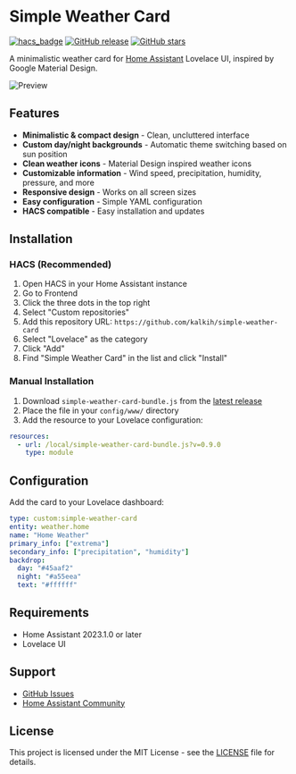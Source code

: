 # Simple Weather Card

[![hacs_badge](https://img.shields.io/badge/HACS-Custom-orange.svg)](https://github.com/custom-components/hacs)
[![GitHub release](https://img.shields.io/github/release/kalkih/simple-weather-card.svg)](https://github.com/kalkih/simple-weather-card/releases/latest)
[![GitHub stars](https://img.shields.io/github/stars/kalkih/simple-weather-card.svg)](https://github.com/kalkih/simple-weather-card/stargazers)

A minimalistic weather card for [Home Assistant](https://github.com/home-assistant/home-assistant) Lovelace UI, inspired by Google Material Design.

![Preview](https://user-images.githubusercontent.com/457678/53588519-61dfdf80-3b8d-11e9-9f0d-f5995ba794ce.png)

## Features

- **Minimalistic & compact design** - Clean, uncluttered interface
- **Custom day/night backgrounds** - Automatic theme switching based on sun position
- **Clean weather icons** - Material Design inspired weather icons
- **Customizable information** - Wind speed, precipitation, humidity, pressure, and more
- **Responsive design** - Works on all screen sizes
- **Easy configuration** - Simple YAML configuration
- **HACS compatible** - Easy installation and updates

## Installation

### HACS (Recommended)

1. Open HACS in your Home Assistant instance
2. Go to Frontend
3. Click the three dots in the top right
4. Select "Custom repositories"
5. Add this repository URL: `https://github.com/kalkih/simple-weather-card`
6. Select "Lovelace" as the category
7. Click "Add"
8. Find "Simple Weather Card" in the list and click "Install"

### Manual Installation

1. Download `simple-weather-card-bundle.js` from the [latest release](https://github.com/kalkih/simple-weather-card/releases/latest)
2. Place the file in your `config/www/` directory
3. Add the resource to your Lovelace configuration:

```yaml
resources:
  - url: /local/simple-weather-card-bundle.js?v=0.9.0
    type: module
```

## Configuration

Add the card to your Lovelace dashboard:

```yaml
type: custom:simple-weather-card
entity: weather.home
name: "Home Weather"
primary_info: ["extrema"]
secondary_info: ["precipitation", "humidity"]
backdrop:
  day: "#45aaf2"
  night: "#a55eea"
  text: "#ffffff"
```

## Requirements

- Home Assistant 2023.1.0 or later
- Lovelace UI

## Support

- [GitHub Issues](https://github.com/kalkih/simple-weather-card/issues)
- [Home Assistant Community](https://community.home-assistant.io/)

## License

This project is licensed under the MIT License - see the [LICENSE](LICENSE) file for details.